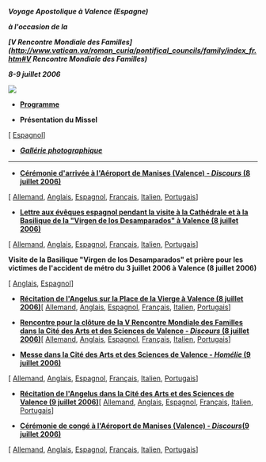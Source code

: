 ***Voyage Apostolique à Valence (Espagne)***

***à l'occasion de la***

***[V Rencontre Mondiale des Familles](http://www.vatican.va/roman_curia/pontifical_councils/family/index_fr.htm#V Rencontre Mondiale des Familles)***

***8-9 juillet 2006***

![](/content/dam/benedict-xvi/images/travels/2006/spagna-2006.jpg)

- **[Programme](/content/benedict-xvi/fr/travels/2006/documents/trav_ben-xvi_valencia-program_20060708.html)**

- **Présentation du Missel**

\[ [Espagnol](http://www.vatican.va/news_services/liturgy/2006/documents/ns_lit_doc_20060708_present-valencia_sp.html)\]

- ***[Gallérie photographique](http://www.vatican.va/news_services/or/photo/vale_07_06/index.html)***

* * *

- **[Cérémonie d'arrivée à l'Aéroport  de Manises (Valence) - *Discours* (8 juillet 2006)](/content/benedict-xvi/fr/speeches/2006/july/documents/hf_ben-xvi_spe_20060708_valencia-arrival.html)**

\[ [Allemand](/content/benedict-xvi/de/speeches/2006/july/documents/hf_ben-xvi_spe_20060708_valencia-arrival.html), [Anglais](/content/benedict-xvi/en/speeches/2006/july/documents/hf_ben-xvi_spe_20060708_valencia-arrival.html), [Espagnol](/content/benedict-xvi/es/speeches/2006/july/documents/hf_ben-xvi_spe_20060708_valencia-arrival.html), [Français](/content/benedict-xvi/fr/speeches/2006/july/documents/hf_ben-xvi_spe_20060708_valencia-arrival.html), [Italien](/content/benedict-xvi/it/speeches/2006/july/documents/hf_ben-xvi_spe_20060708_valencia-arrival.html), [Portugais](/content/benedict-xvi/pt/speeches/2006/july/documents/hf_ben-xvi_spe_20060708_valencia-arrival.html)\]

- **[Lettre aux évêques espagnol pendant la visite à la Cathédrale et à la Basilique de la "Virgen de los Desamparados" à Valence (8 juillet 2006)](/content/benedict-xvi/fr/letters/2006/documents/hf_ben-xvi_let_20060708_spanish-bishops.html)**

\[ [Allemand](/content/benedict-xvi/de/letters/2006/documents/hf_ben-xvi_let_20060708_spanish-bishops.html), [Anglais](/content/benedict-xvi/en/letters/2006/documents/hf_ben-xvi_let_20060708_spanish-bishops.html), [Espagnol](/content/benedict-xvi/es/letters/2006/documents/hf_ben-xvi_let_20060708_spanish-bishops.html), [Français](/content/benedict-xvi/fr/letters/2006/documents/hf_ben-xvi_let_20060708_spanish-bishops.html), [Italien](/content/benedict-xvi/it/letters/2006/documents/hf_ben-xvi_let_20060708_spanish-bishops.html), [Portugais](/content/benedict-xvi/pt/letters/2006/documents/hf_ben-xvi_let_20060708_spanish-bishops.html)\]

**Visite de la Basilique "Virgen de los Desamparados" et prière pour les victimes de l'accident de métro du 3 juillet 2006 à Valence (8 juillet 2006)**

\[ [Anglais](/content/benedict-xvi/en/speeches/2006/july/documents/hf_ben-xvi_spe_20060708_preghiera.html), [Espagnol](/content/benedict-xvi/es/speeches/2006/july/documents/hf_ben-xvi_spe_20060708_preghiera.html)\]

- **[Récitation de l'Angelus sur la Place de la Vierge à Valence (8 juillet 2006)](/content/benedict-xvi/fr/angelus/2006/documents/hf_ben-xvi_ang_20060708_plaza-virgen.html)**\[ [Allemand](/content/benedict-xvi/de/angelus/2006/documents/hf_ben-xvi_ang_20060708_plaza-virgen.html), [Anglais](/content/benedict-xvi/en/angelus/2006/documents/hf_ben-xvi_ang_20060708_plaza-virgen.html), [Espagnol](/content/benedict-xvi/es/angelus/2006/documents/hf_ben-xvi_ang_20060708_plaza-virgen.html), [Français](/content/benedict-xvi/fr/angelus/2006/documents/hf_ben-xvi_ang_20060708_plaza-virgen.html), [Italien](/content/benedict-xvi/it/angelus/2006/documents/hf_ben-xvi_ang_20060708_plaza-virgen.html), [Portugais](/content/benedict-xvi/pt/angelus/2006/documents/hf_ben-xvi_ang_20060708_plaza-virgen.html)\]

- **[Rencontre pour la clôture de la V Rencontre Mondiale des Familles dans la Cité des Arts et des Sciences de Valence - *Discours* (8 juillet 2006)](/content/benedict-xvi/fr/speeches/2006/july/documents/hf_ben-xvi_spe_20060708_incontro-festivo.html)**\[ [Allemand](/content/benedict-xvi/de/speeches/2006/july/documents/hf_ben-xvi_spe_20060708_incontro-festivo.html), [Anglais](/content/benedict-xvi/en/speeches/2006/july/documents/hf_ben-xvi_spe_20060708_incontro-festivo.html), [Espagnol](/content/benedict-xvi/es/speeches/2006/july/documents/hf_ben-xvi_spe_20060708_incontro-festivo.html), [Français](/content/benedict-xvi/fr/speeches/2006/july/documents/hf_ben-xvi_spe_20060708_incontro-festivo.html), [Italien](/content/benedict-xvi/it/speeches/2006/july/documents/hf_ben-xvi_spe_20060708_incontro-festivo.html), [Portugais](/content/benedict-xvi/pt/speeches/2006/july/documents/hf_ben-xvi_spe_20060708_incontro-festivo.html)\]

- **[Messe dans la Cité des Arts et des Sciences de Valence - *Homélie* (9 juillet 2006)](/content/benedict-xvi/fr/homilies/2006/documents/hf_ben-xvi_hom_20060709_valencia.html)**

\[ [Allemand](/content/benedict-xvi/de/homilies/2006/documents/hf_ben-xvi_hom_20060709_valencia.html), [Anglais](/content/benedict-xvi/en/homilies/2006/documents/hf_ben-xvi_hom_20060709_valencia.html), [Espagnol](/content/benedict-xvi/es/homilies/2006/documents/hf_ben-xvi_hom_20060709_valencia.html), [Français](/content/benedict-xvi/fr/homilies/2006/documents/hf_ben-xvi_hom_20060709_valencia.html), [Italien](/content/benedict-xvi/it/homilies/2006/documents/hf_ben-xvi_hom_20060709_valencia.html), [Portugais](/content/benedict-xvi/pt/homilies/2006/documents/hf_ben-xvi_hom_20060709_valencia.html)\]

- **[Récitation de l'Angelus dans la Cité des Arts et des Sciences de Valence (9 juillet 2006)](/content/benedict-xvi/fr/angelus/2006/documents/hf_ben-xvi_ang_20060709_valencia.html)**\[ [Allemand](/content/benedict-xvi/de/angelus/2006/documents/hf_ben-xvi_ang_20060709_valencia.html), [Anglais](/content/benedict-xvi/en/angelus/2006/documents/hf_ben-xvi_ang_20060709_valencia.html), [Espagnol](/content/benedict-xvi/es/angelus/2006/documents/hf_ben-xvi_ang_20060709_valencia.html), [Français](/content/benedict-xvi/fr/angelus/2006/documents/hf_ben-xvi_ang_20060709_valencia.html), [Italien](/content/benedict-xvi/it/angelus/2006/documents/hf_ben-xvi_ang_20060709_valencia.html), [Portugais](/content/benedict-xvi/pt/angelus/2006/documents/hf_ben-xvi_ang_20060709_valencia.html)\]

- **[Cérémonie de congé à l'Aéroport de Manises (Valence) - *Discours*(9 juillet 2006)](/content/benedict-xvi/fr/speeches/2006/july/documents/hf_ben-xvi_spe_20060709_valencia-congedo.html)**

\[ [Allemand](/content/benedict-xvi/de/speeches/2006/july/documents/hf_ben-xvi_spe_20060709_valencia-congedo.html), [Anglais](/content/benedict-xvi/en/speeches/2006/july/documents/hf_ben-xvi_spe_20060709_valencia-congedo.html), [Espagnol](/content/benedict-xvi/es/speeches/2006/july/documents/hf_ben-xvi_spe_20060709_valencia-congedo.html), [Français](/content/benedict-xvi/fr/speeches/2006/july/documents/hf_ben-xvi_spe_20060709_valencia-congedo.html), [Italien](/content/benedict-xvi/it/speeches/2006/july/documents/hf_ben-xvi_spe_20060709_valencia-congedo.html), [Portugais](/content/benedict-xvi/pt/speeches/2006/july/documents/hf_ben-xvi_spe_20060709_valencia-congedo.html)\]